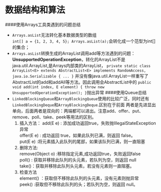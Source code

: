 # 数据结构和算法
####使用Arrays工具类遇到的问题总结
* `Arrays.asList`无法转化基本数据类型的数组  
`int[] a = {1, 2, 3, 4, 5}; Arrays.asList(a);`会转化成一个范型为int[]的集合；
* `Arrays.asList`转换生成的ArrayList调用add等方法遇到的问题：**UnsupportedOperationException**，转化的ArrayList不是java.util.ArrayList,是Arrays内部类的ArrayList，
`private static class ArrayList<E> extends AbstractList<E>
implements RandomAccess, java.io.Serializable
{
    ...
}`
并没有像java.util.ArrayList一样重写了AbstractList的add和addAll等方法。因此调用会AbstractList中的
`public void add(int index, E element) {
    throw new UnsupportedOperationException();
}`抛出异常
####使用Queue总结
*  `LinkedBlockingQueue`和`ArrayBlockingQueue`使用的比较广泛，同时还有`LinkedBlockingDeque`和`ArrayBlockingDeque`.区别在于前面
两者是先进显出单向，后面两者是双向的：两端都可以进出。注意add、offer、put、remove、poll、take、peek等用法的区别。
   1. 插入方法：
   add(E e) : 添加成功返回true，失败抛IllegalStateException异常  
   offer(E e) : 成功返回 true，如果此队列已满，则返回 false。  
   put(E e) :将元素插入此队列的尾部，如果该队列已满，则一直阻塞
   2. 删除方法:  
   remove(Object o) :移除指定元素,成功返回true，失败返回false  
   poll() : 获取并移除此队列的头元素，若队列为空，则返回 null  
   take()：获取并移除此队列头元素，若没有元素则一直阻塞。
   3. 检查方法  
   element() ：获取但不移除此队列的头元素，没有元素则抛异常  
   peek() :获取但不移除此队列的头；若队列为空，则返回 null。
